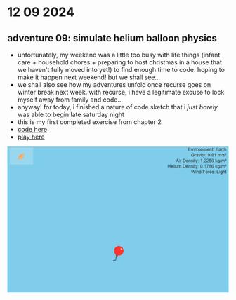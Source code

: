 # 12 09 2024

## adventure 09: simulate helium balloon physics

- unfortunately, my weekend was a little too busy with life things (infant care + household chores + preparing to host christmas in a house that we haven't fully moved into yet!) to find enough time to code. hoping to make it happen next weekend! but we shall see...
- we shall also see how my adventures unfold once recurse goes on winter break next week. with recurse, i have a legitimate excuse to lock myself away from family and code...
- anyway! for today, i finished a nature of code sketch that i _just barely_ was able to begin late saturday night
- this is my first completed exercise from chapter 2
- [code here](https://github.com/iconix/rc-natureofcode/tree/9af3175820964ca1f4bc632dad6169d65033b3e1/exercise_21)
- [play here](https://htmlpreview.github.io/?https://github.com/iconix/rc-natureofcode/blob/main/exercise_21/index.html)

![p5.js sketch of a helium balloon in various atmospheres](helium.gif)

